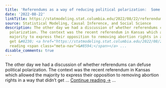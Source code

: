 ```yaml
---
title: 'Referendums as a way of reducing political polarization:  Some discussion'
date: '2022-08-22'
linkTitle: https://statmodeling.stat.columbia.edu/2022/08/22/referendums-as-a-way-of-reducing-political-polarization-some-discussion/
source: Statistical Modeling, Causal Inference, and Social Science
description: The other day we had a discussion of whether referendums can defuse political
  polarization. The context was the recent referendum in Kansas which allowed the
  majority to express their opposition to removing abortion rights in a way that didn&#8217;t
  get &#8230; <a href="https://statmodeling.stat.columbia.edu/2022/08/22/referendums-as-a-way-of-reducing-political-polarization-some-discussion/">Continue
  reading <span class="meta-nav">&#8594;</span></a> ...
disable_comments: true
---
```

The other day we had a discussion of whether referendums can defuse political polarization. The context was the recent referendum in Kansas which allowed the majority to express their opposition to removing abortion rights in a way that didn&#8217;t get &#8230; <a href="https://statmodeling.stat.columbia.edu/2022/08/22/referendums-as-a-way-of-reducing-political-polarization-some-discussion/">Continue reading <span class="meta-nav">&#8594;</span></a> ...